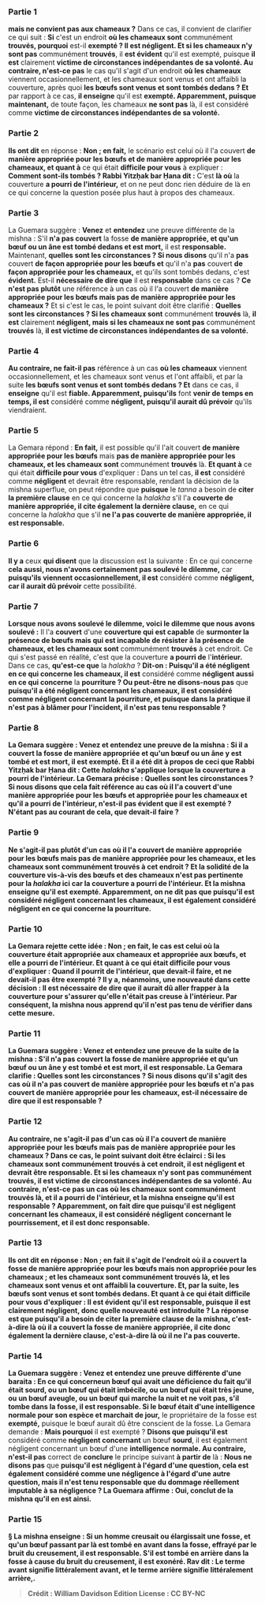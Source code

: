 
### Partie 1
<b>mais ne convient pas aux chameaux ?</b> Dans ce cas, il convient de clarifier ce qui suit : <b>Si</b> c'est un endroit <b>où les chameaux sont</b> communément <b>trouvés, pourquoi</b> est-il <b>exempté ? Il est négligent. Et si les chameaux n'y sont pas</b> communément <b>trouvés</b>, il <b>est évident</b> qu'il est exempté, puisque <b>il est</b> clairement <b>victime de circonstances indépendantes de sa volonté. Au contraire, n'est-ce pas</b> le cas qu'il s'agit d'un endroit <b>où les chameaux</b> viennent occasionnellement, et les chameaux sont venus et ont affaibli</b> la couverture, après quoi <b>les bœufs sont venus et sont tombés dedans ? Et</b> par rapport à ce cas, <b>il enseigne</b> qu'il est <b>exempté. Apparemment, puisque maintenant,</b> de toute façon, les chameaux <b>ne sont pas</b> là, il est considéré comme <b>victime de circonstances indépendantes de sa volonté.</b>

### Partie 2
<b>Ils ont dit</b> en réponse : <b>Non ; en fait,</b> le scénario est celui où il l'a couvert <b>de manière appropriée pour les bœufs et de manière appropriée pour les chameaux, et quant à</b> ce qui était <b>difficile pour vous</b> à expliquer : <b>Comment sont-ils tombés ? Rabbi Yitzḥak bar Ḥana dit :</b> C'est <b>là où</b> la couverture <b>a pourri de l'intérieur,</b> et on ne peut donc rien déduire de là en ce qui concerne la question posée plus haut à propos des chameaux.

### Partie 3
La Guemara suggère : <b>Venez</b> et <b>entendez</b> une preuve différente de la mishna : S'il <b>n'a pas couvert</b> la fosse <b>de manière appropriée, et qu'un bœuf ou un âne est tombé dedans et est mort,</b> il est <b>responsable.</b> Maintenant, <b>quelles sont les circonstances ? Si nous disons</b> qu'il n'a <b>pas</b> couvert <b>de façon appropriée pour les bœufs et</b> qu'il n'a <b>pas</b> couvert <b>de façon appropriée pour les chameaux,</b> et qu'ils sont tombés dedans, c'est <b>évident.</b> Est-il <b>nécessaire de dire que</b> il est <b>responsable</b> dans ce cas ? <b>Ce n'est pas plutôt</b> une référence à un cas où il l'a couvert <b>de manière appropriée pour les bœufs mais pas de manière appropriée pour les chameaux ?</b> Et si c'est le cas, le point suivant doit être clarifié : <b>Quelles sont les circonstances ? Si les chameaux sont</b> communément <b>trouvés</b> là, <b>il est</b> clairement <b>négligent, mais si les chameaux ne sont pas</b> communément <b>trouvés</b> là, <b>il est victime de circonstances indépendantes de sa volonté.</b>

### Partie 4
<b>Au contraire, ne fait-il pas</b> référence à un cas <b>où les chameaux</b> viennent occasionnellement, et les chameaux sont venus et l'ont affaibli, et</b> par la suite <b>les bœufs sont venus et sont tombés dedans ? Et</b> dans ce cas, il <b>enseigne</b> qu'il est <b>fiable. Apparemment, puisqu'ils</b> font <b>venir de temps en temps, il est</b> considéré comme <b>négligent, puisqu'il aurait dû prévoir</b> qu'ils viendraient.

### Partie 5
La Gemara répond : <b>En fait,</b> il est possible qu'il l'ait couvert <b>de manière appropriée pour les bœufs</b> mais <b>pas de manière appropriée pour les chameaux, et les chameaux sont</b> communément <b>trouvés</b> là. <b>Et quant à</b> ce qui était <b>difficile pour vous</b> d'expliquer : Dans un tel cas, <b>il est</b> considéré comme <b>négligent</b> et devrait être responsable, rendant la décision de la mishna superflue, on peut répondre que <b>puisque</b> le <i>tanna</i> a besoin de <b>citer la première clause</b> en ce qui concerne la <i>halakha</i> s'il l'a <b>couverte de manière appropriée, il cite également la dernière clause,</b> en ce qui concerne la <i>halakha</i> que s'il <b>ne l'a pas couverte de manière appropriée, il est responsable. </b>

### Partie 6
<b>Il y a</b> ceux <b>qui disent</b> que la discussion est la suivante : En ce qui concerne <b>cela aussi, nous n'avons certainement pas soulevé le dilemme,</b> car <b>puisqu'ils viennent occasionnellement, il est</b> considéré comme <b>négligent, car il aurait dû prévoir</b> cette possibilité.

### Partie 7
<b>Lorsque nous avons soulevé le dilemme, voici le dilemme que nous avons soulevé :</b> Il l'a <b>couvert</b> d'une <b>couverture qui est capable</b> de <b>surmonter la présence de bœufs mais qui est incapable de résister à la présence de chameaux, et les chameaux sont</b> communément <b>trouvés</b> à cet endroit. Ce qui s'est passé en réalité, c'est que la couverture <b>a pourri de</b> l'<b>intérieur.</b> Dans ce cas, <b>qu'est-ce que</b> la <i>halakha</i> ? <b>Dit-on : Puisqu'il a été négligent en ce qui concerne les chameaux, il est</b> considéré comme <b>négligent aussi en ce qui concerne</b> la <b>pourriture ? Ou peut-être ne disons-nous pas</b> que <b>puisqu'il a été négligent concernant les chameaux, il est considéré comme négligent concernant la pourriture, et puisque dans la pratique il n'est pas à blâmer pour l'incident, il n'est pas tenu responsable ?

### Partie 8
La Gemara suggère : <b>Venez</b> et <b>entendez</b> une preuve de la mishna : Si <b>il a couvert</b> la fosse <b>de manière appropriée et qu'un bœuf ou un âne y est tombé et est mort,</b> il est <b>exempté. Et</b> il <b>a été dit à propos de</b> ceci que <b>Rabbi Yitzḥak bar Ḥana dit :</b> Cette <i>halakha</i> s'applique <b>lorsque</b> la couverture <b>a pourri de l'intérieur.</b> La Gemara précise : <b>Quelles sont les circonstances ? Si nous disons</b> que cela fait référence au cas où il l'a couvert d'une manière <b>appropriée pour les bœufs et appropriée pour les chameaux et</b> qu'il a <b>pourri de l'intérieur,</b> n'est-il pas <b>évident que</b> il est <b>exempté ?</b> N'étant pas au courant de cela, <b>que devait-il faire ?</b>

### Partie 9
<b>Ne s'agit-il pas plutôt</b> d'un cas où il l'a couvert <b>de manière appropriée pour les bœufs</b> mais <b>pas de manière appropriée pour les chameaux, et les chameaux sont</b> communément <b>trouvés</b> à cet endroit ? <b>Et</b> la solidité de la couverture vis-à-vis des bœufs et des chameaux n'est pas pertinente pour la <i>halakha</i> ici car la couverture <b>a pourri de l'intérieur. Et</b> la mishna <b>enseigne</b> qu'il est <b>exempté. Apparemment, on ne dit pas</b> que <b>puisqu'il est</b> considéré <b>négligent concernant les chameaux, il est</b> également considéré <b>négligent en ce qui concerne la pourriture.</b>

### Partie 10
La Gemara rejette cette idée : <b>Non ; en fait,</b> le cas est celui où la couverture était <b>appropriée aux chameaux et appropriée aux bœufs, et</b> elle a <b>pourri de l'intérieur. Et quant à</b> ce qui était <b>difficile pour vous</b> d'expliquer : <b>Quand</b> il <b>pourrit</b> de l'intérieur, <b>que devait-il faire,</b> et ne devait-il pas être exempté ? Il y a, néanmoins, une nouveauté dans cette décision : Il est nécessaire <b>de dire</b> que <b>il aurait dû aller frapper</b> à la couverture pour s'assurer qu'elle n'était pas creuse à l'intérieur. Par conséquent, la mishna <b>nous apprend</b> qu'il n'est pas tenu de vérifier dans cette mesure.

### Partie 11
La Guemara suggère : <b>Venez</b> et <b>entendez</b> une preuve de la suite de la mishna : S'il n'a pas <b>couvert</b> la fosse <b>de manière appropriée et qu'un bœuf ou un âne y est tombé et est mort,</b> il est <b>responsable.</b> La Gemara clarifie : <b>Quelles sont les circonstances ? Si nous disons</b> qu'il s'agit des cas où il n'a <b>pas</b> couvert <b>de manière appropriée pour les bœufs et</b> n'a <b>pas</b> couvert <b>de manière appropriée pour les chameaux,</b> est-il <b>nécessaire de dire que</b> il est <b>responsable ?</b>

### Partie 12
<b>Au contraire, ne s'agit-il pas</b> d'un cas où il l'a couvert <b>de manière appropriée pour les bœufs</b> mais <b>pas de manière appropriée pour les chameaux ?</b> Dans ce cas, le point suivant doit être éclairci : <b>Si les chameaux sont</b> communément <b>trouvés</b> à cet endroit, <b>il est négligent</b> et devrait être responsable. <b>Et si les chameaux n'y sont pas</b> communément <b>trouvés</b>, il est <b>victime de circonstances indépendantes de sa volonté. Au contraire, n'est-ce pas</b> un cas <b>où les chameaux sont</b> communément <b>trouvés</b> là, <b>et il a pourri de l'intérieur,</b> et la mishna <b>enseigne</b> qu'il est <b>responsable ? Apparemment, on</b> fait <b>dire</b> que <b>puisqu'il est négligent concernant les chameaux, il est</b> considéré <b>négligent concernant le pourrissement,</b> et il est donc responsable.

### Partie 13
<b>Ils ont dit</b> en réponse : <b>Non ; en fait</b> il s'agit de l'endroit où il a couvert la fosse <b>de manière appropriée pour les bœufs</b> mais <b>non appropriée pour les chameaux ; et les chameaux sont</b> communément <b>trouvés</b> là, <b>et les chameaux sont venus et ont affaibli</b> la couverture. <b>Et,</b> par la suite, <b>les bœufs sont venus et sont tombés dedans. Et quant à</b> ce qui était <b>difficile pour vous</b> d'expliquer : Il <b>est évident</b> qu'il est responsable, puisque <b>il est</b> clairement <b>négligent,</b> donc quelle nouveauté est introduite ? La réponse est que <b>puisqu'il</b> a besoin de <b>citer la première clause</b> de la mishna, c'est-à-dire là où il a <b>couvert</b> la fosse <b>de manière appropriée, il</b> <b>cite donc également la dernière clause,</b> c'est-à-dire là où il <b>ne l'a pas couverte.</b>

### Partie 14
La Guemara suggère : <b>Venez</b> et <b>entendez</b> une preuve différente d'une baraita : En ce qui concerne<b>un bœuf</b> qui avait une déficience du fait qu'il était <b>sourd</b>, ou un bœuf qui était <b>imbécile, ou</b> un bœuf qui était très <b>jeune,</b> ou <b>un bœuf aveugle</b>, <b>ou</b> un bœuf qui <b>marche la nuit</b> et ne voit pas, s'il <b>tombe dans</b> la fosse, il est <b>responsable. </b> Si le bœuf était d'une <b>intelligence normale</b> pour son espèce <b>et</b> marchait de jour,</b> le propriétaire de la fosse est <b>exempté,</b> puisque le bœuf aurait dû être conscient de la fosse. La Gemara demande : <b>Mais pourquoi</b> il est exempté ? <b>Disons que puisqu'il est</b> considéré comme <b>négligent concernant</b> un bœuf <b>sourd</b></b>, il est également négligent concernant</b> un bœuf d'une <b>intelligence normale. Au contraire, n'est-il pas</b> correct de <b>conclure</b> le principe suivant <b>à partir de</b> là : <b>Nous ne disons pas</b> que <b>puisqu'il est négligent à l'égard d'une question, cela est également considéré comme une négligence à l'égard d'une autre question, mais il n'est tenu responsable que du dommage réellement imputable à sa négligence ? La Guemara affirme : Oui, <b>conclut de</b> la mishna qu'il en est ainsi.

### Partie 15
§ La mishna enseigne : Si un homme creusait ou élargissait une fosse, et qu'un bœuf passant par là <b>est tombé en avant</b> dans la fosse, effrayé par le bruit du creusement, il est responsable. S'il est tombé en arrière dans la fosse à cause du bruit du creusement, il est exonéré. <b>Rav dit :</b> Le terme <b>avant</b> signifie <b>littéralement avant,</b> et le terme <b>arrière</b> signifie <b>littéralement arrière,</b>.

>Crédit : William Davidson Edition
>License : CC BY-NC